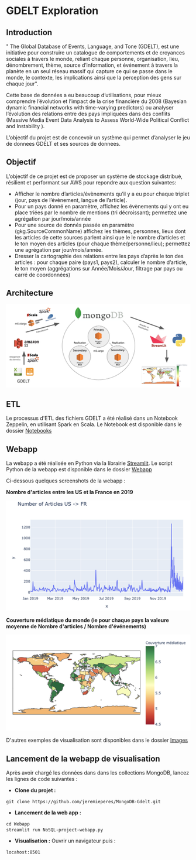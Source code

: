 # GDELT Exploration

## Introduction

" The Global Database of Events, Language, and Tone (GDELT), est une initiative pour construire un catalogue de comportements et de croyances sociales à travers le monde, reliant chaque personne, organisation, lieu, dénombrement, thème, source d’information, et événement à travers la planète en un seul réseau massif qui capture ce qui se passe dans le monde, le contexte, les implications ainsi que la perception des gens sur chaque jour".

Cette base de données a eu beaucoup d’utilisations, pour mieux comprendre l’évolution et l’impact de la crise financière du 2008 (Bayesian dynamic financial networks with time-varying predictors) ou analyser l’évolution des relations entre des pays impliquées dans des conflits (Massive Media Event Data Analysis to Assess World-Wide Political Conflict and Instability ).

L’objectif du projet est de concevoir un système qui permet d’analyser le jeu de donnees GDELT et ses sources de donnees.

## Objectif

L’objectif de ce projet est de proposer un système de stockage distribué, résilient et performant sur AWS pour repondre aux question suivantes:

- Afficher le nombre d’articles/évènements qu’il y a eu pour chaque triplet (jour, pays de l’évènement, langue de l’article).
- Pour un pays donné en paramètre, affichez les évènements qui y ont eu place triées par le nombre de mentions (tri décroissant); permettez une agrégation par jour/mois/année
- Pour une source de donnés passée en paramètre (gkg.SourceCommonName) affichez les thèmes, personnes, lieux dont les articles de cette sources parlent ainsi que le le nombre d’articles et le ton moyen des articles (pour chaque thème/personne/lieu); permettez une agrégation par jour/mois/année.
- Dresser la cartographie des relations entre les pays d’après le ton des articles : pour chaque paire (pays1, pays2), calculer le nombre d’article, le ton moyen (aggrégations sur Année/Mois/Jour, filtrage par pays ou carré de coordonnées)

## Architecture

![Architecture](Images/Archi.png)

## ETL

Le processus d'ETL des fichiers GDELT a été réalisé dans un Notebook Zeppelin, en utilisant Spark en Scala. Le Notebook est disponible dans le dossier [Notebooks](Notebooks)

## Webapp

La webapp a été réalisée en Python via la librairie [Streamlit](https://www.streamlit.io/). Le script Python de la webapp est disponible dans le dossier [Webapp](Webapp)

Ci-dessous quelques screenshots de la webapp :

**Nombre d'articles entre les US et la France en 2019**

![NbArticle-FR-US](Images/NbArticle-FR-US.png)

**Couverture médiatique du monde (ie pour chaque pays la valeure moyenne de Nombre d'articles / Nombre d'événements)**

![Couverture-mediatique](Images/Couverture-mediatique.png)

D'autres exemples de visualisation sont disponibles dans le dossier [Images](Images)


## Lancement de la webapp de visualisation

Après avoir chargé les données dans dans les collections MongoDB, lancez les lignes de code suivantes :

- **Clone du projet :**
```
git clone https://github.com/jeremieperes/MongoDB-Gdelt.git
```
- **Lancement de la web app :**
```
cd Webapp
streamlit run NoSQL-project-webapp.py
```

- **Visualisation :**
Ouvrir un navigateur puis :
```
locahost:8501
```
